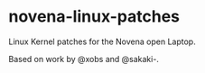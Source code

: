 # novena-linux-patches
Linux Kernel patches for the Novena open Laptop.

Based on work by @xobs and @sakaki-.
